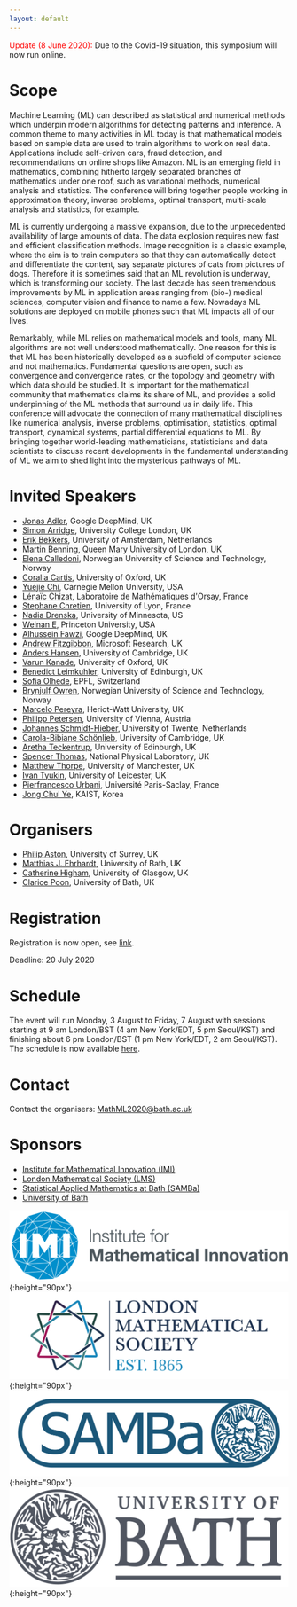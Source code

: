 ```yaml
---
layout: default
---
```



<span style="color:white"> </span>

<span style="color:red"> Update (8 June 2020):</span> Due to the Covid-19 situation, this symposium will now run online. 


# Scope
Machine Learning (ML) can described as statistical and numerical methods which underpin modern algorithms for detecting patterns and inference. A common theme to many activities in ML today is that mathematical models based on sample data are used to train algorithms to work on real data. Applications include self-driven cars, fraud detection, and recommendations on online shops like Amazon. ML is an emerging field in mathematics, combining hitherto largely separated branches of mathematics under one roof, such as variational methods, numerical analysis and statistics. The conference will bring together people working in approximation theory, inverse problems, optimal transport, multi-scale analysis and statistics, for example. 
 
ML is currently undergoing a massive expansion, due to the unprecedented availability of large amounts of data. The data explosion requires new fast and efficient classification methods. Image recognition is a classic example, where the aim is to train computers so that they can automatically detect and differentiate the content, say separate pictures of cats from pictures of dogs. Therefore it is sometimes said that an ML revolution is  underway, which is transforming our society. The last decade has seen tremendous improvements by ML in application areas ranging from (bio-) medical sciences, computer vision and finance to name a few. Nowadays ML solutions are deployed on mobile phones such that ML impacts all of our lives. 
  
Remarkably, while ML relies on mathematical models and tools, many ML algorithms are not well understood mathematically. One reason for this is that ML has been historically developed as a subfield of computer science and not mathematics. Fundamental questions are open, such as convergence and convergence rates, or the topology and geometry with which data should be studied. It is important for the mathematical community that mathematics claims its share of ML, and provides a solid underpinning of the ML methods that surround us in daily life. This conference will advocate the connection of many mathematical disciplines like numerical analysis, inverse problems, optimisation, statistics, optimal transport, dynamical systems, partial differential equations to ML. By bringing together world-leading mathematicians, statisticians and data scientists to discuss recent developments in the fundamental understanding of ML we aim to shed light into the mysterious pathways of ML.

# Invited Speakers
- [Jonas Adler](https://jonasadler.com/), Google DeepMind, UK
- [Simon Arridge](http://www0.cs.ucl.ac.uk/staff/S.Arridge/), University College London, UK
- [Erik Bekkers](https://www.tue.nl/en/research/researchers/erik-bekkers/), University of Amsterdam, Netherlands
- [Martin Benning](https://www.qmul.ac.uk/maths/profiles/benningmartin.html), Queen Mary University of London, UK
- [Elena Calledoni](https://www.ntnu.edu/employees/elena.celledoni), Norwegian University of Science and Technology, Norway
- [Coralia Cartis](http://people.maths.ox.ac.uk/cartis/), University of Oxford, UK
- [Yuejie Chi](https://users.ece.cmu.edu/~yuejiec/), Carnegie Mellon University, USA
- [Lénaïc Chizat](https://lchizat.github.io/), Laboratoire de Mathématiques d'Orsay, France
- [Stephane Chretien](https://sites.google.com/site/stephanegchretien/home), University of Lyon, France
- [Nadia Drenska](https://ndrenska.wixsite.com/ver0), University of Minnesota, US
- [Weinan E](https://web.math.princeton.edu/~weinan/), Princeton University, USA
- [Alhussein Fawzi](http://www.alhusseinfawzi.info/), Google DeepMind, UK
- [Andrew Fitzgibbon](https://www.microsoft.com/en-us/research/people/awf/), Microsoft Research, UK
- [Anders Hansen](http://www.damtp.cam.ac.uk/research/afha/anders/), University of Cambridge, UK
- [Varun Kanade](http://www.cs.ox.ac.uk/people/varun.kanade/myindex.html), University of Oxford, UK
- [Benedict Leimkuhler](http://kac.maths.ed.ac.uk/~bl), University of Edinburgh, UK
- [Sofia Olhede](https://people.epfl.ch/sofia.olhede?lang=en), EPFL, Switzerland
- [Brynjulf Owren](https://www.ntnu.edu/employees/brynjulf.owren), Norwegian University of Science and Technology, Norway
- [Marcelo Pereyra](https://www.macs.hw.ac.uk/~mp71/about.html), Heriot-Watt University, UK
- [Philipp Petersen](http://www.pc-petersen.eu/), University of Vienna, Austria
- [Johannes Schmidt-Hieber](https://wwwhome.ewi.utwente.nl/~schmidtaj/), University of Twente, Netherlands
- [Carola-Bibiane Schönlieb](https://www.damtp.cam.ac.uk/user/cbs31/Home.html), University of Cambridge, UK
- [Aretha Teckentrup](https://www.maths.ed.ac.uk/~ateckent/), University of Edinburgh, UK
- [Spencer Thomas](https://www.npl.co.uk/people/spencer-thomas), National Physical Laboratory, UK
- [Matthew Thorpe](http://www.damtp.cam.ac.uk/people/mt748/), University of Manchester, UK
- [Ivan Tyukin](https://www2.le.ac.uk/departments/mathematics/extranet/staff-material/staff-profiles/it37), University of Leicester, UK
- [Pierfrancesco Urbani](https://scholar.google.co.uk/citations?user=tV7pohwAAAAJ&hl=en), Université Paris-Saclay, France
- [Jong Chul Ye](https://bispl.weebly.com/professor.html), KAIST, Korea

# Organisers
- [Philip Aston](https://www.surrey.ac.uk/people/philip-aston), University of Surrey, UK
- [Matthias J. Ehrhardt](https://mehrhardt.github.io/), University of Bath, UK
- [Catherine Higham](https://www.gla.ac.uk/schools/computing/staff/catherinehigham/), University of Glasgow, UK
- [Clarice Poon](http://www.damtp.cam.ac.uk/user/cmhsp2/), University of Bath, UK

# Registration
Registration is now open, see [link](https://docs.google.com/forms/d/e/1FAIpQLSfvQP_d8oeHupDHOPmtSHPBoyJvBPVf24iirZBC6Cu-7QZakg/viewform).

Deadline: 20 July 2020

<!--# Call for contributions
We are accepting contributions for posters. Please submit 1 page abstracts [here](https://docs.google.com/forms/d/e/1FAIpQLSdXYTucpfDubVkalV2ZbC7Qln0h__O692iHcsJOyc9R2KpAEw/viewform). If you wish to attend this meeting but do not want to present a poster, then please sign up [here](https://docs.google.com/forms/d/e/1FAIpQLSdUnm5s_QROWRn5PQVYOFzD1XtNf8kBFwtCD3d6qyhFjcPnoA/viewform). Note, however, that due to space limitations, we will give priority to those who offer to present posters.-->

<!--Deadline: 13 March 2020 <font color="red">(extended to 27th March 2020)</font><br/>
Notification of acceptance: 10 April 2020-->

# Schedule
The event will run Monday, 3 August to Friday, 7 August with sessions starting at 9 am London/BST (4 am New York/EDT, 5 pm Seoul/KST) and finishing about 6 pm London/BST (1 pm New York/EDT, 2 am Seoul/KST).  The schedule is now available [here](program).

# Contact
Contact the organisers: [MathML2020@bath.ac.uk](MathML2020@bath.ac.uk)

# Sponsors
- [Institute for Mathematical Innovation (IMI)](https://www.bath.ac.uk/research-institutes/institute-for-mathematical-innovation/)
- [London Mathematical Society (LMS)](https://www.lms.ac.uk/)
- [Statistical Applied Mathematics at Bath (SAMBa)](http://www.bath.ac.uk/centres-for-doctoral-training/epsrc-centre-for-doctoral-training-in-statistical-applied-mathematics-samba/)
- [University of Bath](https://www.bath.ac.uk/)

 
![IMI](assets/logo/logo_imi.png){:height="90px"}
![LMS](assets/logo/logo_lms.jpg){:height="90px"}
![SAMBa](assets/logo/logo_samba.png){:height="90px"}
![Bath](assets/logo/logo_bath.png){:height="90px"}
